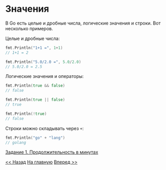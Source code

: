 # Значения

В Go есть целые и дробные числа, логические значения и строки. Вот несколько примеров.

Целые и дробные числа:

```go
fmt.Println("1+1 =", 1+1)
// 1+1 = 2

fmt.Println("5.0/2.0 =", 5.0/2.0)
// 5.0/2.0 = 2.5
```

Логические значения и операторы:

```go
fmt.Println(true && false)
// false

fmt.Println(true || false)
// true

fmt.Println(!true)
// false
```

Строки можно складывать через `+`:

```go
fmt.Println("go" + "lang")
// golang
```

[Задание 1. Продолжительность в минутах](tasks/task1.md)

[<< Назад](./hello.md) [На главную](../base.md) [Вперед >>](./variables.md)